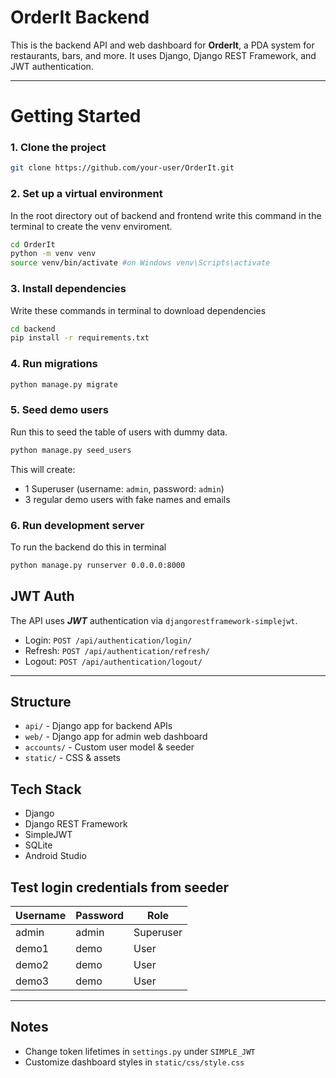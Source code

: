 # OrderIt Backend

This is the backend API and web dashboard for **OrderIt**, a PDA system for restaurants, bars, and more. It uses Django, Django REST Framework, and JWT authentication.

---

# Getting Started

### 1. Clone the project

```bash
git clone https://github.com/your-user/OrderIt.git
```

### 2. Set up a virtual environment
In the root directory out of backend and frontend write this command in the terminal to create the venv enviroment.

```bash
cd OrderIt
python -m venv venv
source venv/bin/activate #on Windows venv\Scripts\activate
```

### 3. Install dependencies
Write these commands in terminal to download dependencies

```bash
cd backend
pip install -r requirements.txt
```

### 4. Run migrations
```bash
python manage.py migrate
```

### 5. Seed demo users
Run this to seed the table of users with dummy data.
```bash
python manage.py seed_users
```

This will create:
- 1 Superuser (username: `admin`, password: `admin`)
- 3 regular demo users with fake names and emails

### 6. Run development server
To run the backend do this in terminal
```bash
python manage.py runserver 0.0.0.0:8000
```


## JWT Auth

The API uses ***JWT*** authentication via `djangorestframework-simplejwt`.

- Login: `POST /api/authentication/login/`
- Refresh: `POST /api/authentication/refresh/`
- Logout: `POST /api/authentication/logout/`

--- 

## Structure

- `api/` - Django app for backend APIs
- `web/` - Django app for admin web dashboard
- `accounts/` - Custom user model & seeder
- `static/` - CSS & assets

## Tech Stack

- Django
- Django REST Framework
- SimpleJWT
- SQLite
- Android Studio


## Test login credentials from seeder

| Username | Password | Role      |
|----------|----------|-----------|
| admin    | admin    | Superuser |
| demo1    | demo     | User      |
| demo2    | demo     | User      |
| demo3    | demo     | User      |

---

## Notes

- Change token lifetimes in `settings.py` under `SIMPLE_JWT`
- Customize dashboard styles in `static/css/style.css`
